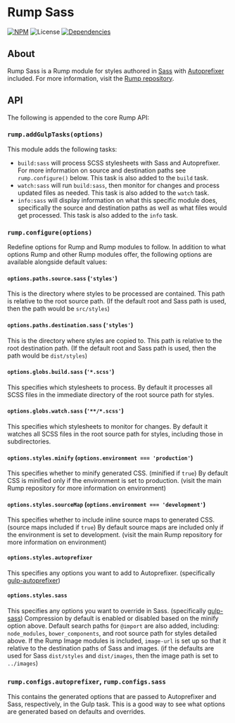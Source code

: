 # Rump Sass
[![NPM](http://img.shields.io/npm/v/rump-sass.svg?style=flat-square)](https://www.npmjs.org/package/rump-sass)
![License](http://img.shields.io/npm/l/rump-sass.svg?style=flat-square)
[![Dependencies](http://img.shields.io/david/rumps/rump-sass.svg?style=flat-square)](https://david-dm.org/rumps/rump-sass)


## About
Rump Sass is a Rump module for styles authored in [Sass](http://sass-lang.com/)
with [Autoprefixer](https://github.com/postcss/autoprefixer) included. For more
information, visit the
[Rump repository](https://github.com/rumps/rump).


## API
The following is appended to the core Rump API:

### `rump.addGulpTasks(options)`
This module adds the following tasks:

- `build:sass` will process SCSS stylesheets with Sass and Autoprefixer. For
more information on source and destination paths see `rump.configure()` below.
This task is also added to the `build` task.
- `watch:sass` will run `build:sass`, then monitor for changes and process
updated files as needed. This task is also added to the `watch` task.
- `info:sass` will display information on what this specific module does,
specifically the source and destination paths as well as what files would get
processed. This task is also added to the `info` task.

### `rump.configure(options)`
Redefine options for Rump and Rump modules to follow. In addition to what
options Rump and other Rump modules offer, the following options are
available alongside default values:

#### `options.paths.source.sass` (`'styles'`)
This is the directory where styles to be processed are contained. This path is
relative to the root source path. (If the default root and Sass path is used,
then the path would be `src/styles`)

#### `options.paths.destination.sass` (`'styles'`)
This is the directory where styles are copied to. This path is relative to the
root destination path. (If the default root and Sass path is used, then the
path would be `dist/styles`)

#### `options.globs.build.sass` (`'*.scss'`)
This specifies which stylesheets to process. By default it processes all SCSS
files in the immediate directory of the root source path for styles.

#### `options.globs.watch.sass` (`'**/*.scss'`)
This specifies which stylesheets to monitor for changes. By default it watches
all SCSS files in the root source path for styles, including those in
subdirectories.

#### `options.styles.minify` (`options.environment === 'production'`)
This specifies whether to minify generated CSS. (minified if `true`) By default
CSS is minified only if the environment is set to production. (visit the main
Rump repository for more information on environment)

#### `options.styles.sourceMap` (`options.environment === 'development'`)
This specifies whether to include inline source maps to generated CSS. (source
maps included if `true`) By default source maps are included only if the
environment is set to development. (visit the main Rump repository for more
information on environment)

#### `options.styles.autoprefixer`
This specifies any options you want to add to Autoprefixer. (specifically
[gulp-autoprefixer](https://github.com/sindresorhus/gulp-autoprefixer))

#### `options.styles.sass`
This specifies any options you want to override in Sass. (specifically
[gulp-sass](https://github.com/dlmanning/gulp-sass)) Compression by default is
enabled or disabled based on the minify option above. Default search paths for
`@import` are also added, including: `node_modules`, `bower_components`, and
root source path for styles detailed above. If the Rump Image modules is
included, `image-url` is set up so that it relative to the destination paths of
Sass and images. (if the defaults are used for Sass `dist/styles`
and `dist/images`, then the image path is set to `../images`)

### `rump.configs.autoprefixer`, `rump.configs.sass`
This contains the generated options that are passed to Autoprefixer and Sass,
respectively, in the Gulp task. This is a good way to see what options are
generated based on defaults and overrides.

